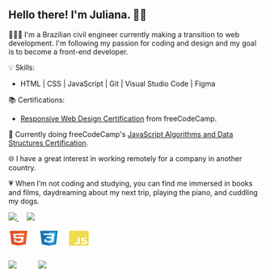 ## Hello there! I'm Juliana. 👋🏼

👩🏻‍💻 I'm a Brazilian civil engineer currently making a transition to web development. I'm following my passion for coding and design and my goal is to become a front-end developer. 

💡 Skills:

- HTML | CSS | JavaScript | Git | Visual Studio Code | Figma

📚 Certifications:
- <a href="https://www.freecodecamp.org/certification/julianachagas/responsive-web-design" target="_blank">Responsive Web Design Certification</a> from freeCodeCamp.

🌱 Currently doing freeCodeCamp's <a href="https://www.freecodecamp.org/learn/javascript-algorithms-and-data-structures/" target="_blank">JavaScript Algorithms and Data Structures Certification</a>.

🌐 I have a great interest in working remotely for a company in another country.

💗 When I’m not coding and studying, you can find me immersed in books and films, daydreaming about my next trip, playing the piano, and cuddling my dogs.

<div>
  <a href="https://github.com/anuraghazra/github-readme-stats">
  <img height="150em" src="https://github-readme-stats.vercel.app/api?username=julianachagas&show_icons=true&theme=dracula&include_all_commits=true"/>
  </a>  
  &nbsp;&nbsp;&nbsp; 
  <a href="https://github.com/anuraghazra/github-readme-stats">
  <img height="110em" src="https://github-readme-stats.vercel.app/api/top-langs/?username=julianachagas&layout=compact&theme=dracula"/></a>
<div>
<div style="display: inline_block"><br>   
  <img align="center" alt="Juliana-HTML" height="30" width="40" src="https://raw.githubusercontent.com/devicons/devicon/master/icons/html5/html5-original.svg">
  &nbsp;&nbsp;&nbsp;
  <img align="center" alt="Juliana-CSS" height="30" width="40" src="https://raw.githubusercontent.com/devicons/devicon/master/icons/css3/css3-original.svg">
  &nbsp;&nbsp;&nbsp; 
  <img align="center" alt="Juliana-Js" height="30" width="40" src="https://raw.githubusercontent.com/devicons/devicon/master/icons/javascript/javascript-plain.svg">   
</div>

##
<div>
  <a href="https://github.com/julianachagas"><img  src="https://img.shields.io/badge/github-%23100000.svg?&style=for-the-badge&logo=github&logoColor=white"></a>
  &nbsp;&nbsp;&nbsp;&nbsp;&nbsp;&nbsp;&nbsp;&nbsp;&nbsp;
  <a href = "mailto: julianachagas@gmail.com"><img src="https://img.shields.io/badge/-Gmail-%23EA4335?style=for-the-badge&logo=gmail&logoColor=white" target="_blank"></a>
  &nbsp;&nbsp;&nbsp;&nbsp;&nbsp;&nbsp;&nbsp;&nbsp;&nbsp;  
  <!--<a href="#" target="_blank"><img src="https://img.shields.io/badge/-LinkedIn-%230077B5?style=for-the-badge&logo=linkedin&logoColor=white" target="_blank"></a> -->
</div>


    
